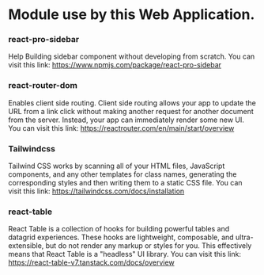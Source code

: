 # Module use by this Web Application.

### react-pro-sidebar
Help Building sidebar component without developing from scratch. You can visit this link: <a href="https://www.npmjs.com/package/react-pro-sidebar">https://www.npmjs.com/package/react-pro-sidebar</a>


### react-router-dom
Enables client side routing. Client side routing allows your app to update the URL from a link click without making another request for another document from the server. Instead, your app can immediately render some new UI. You can visit this link: <a href="https://reactrouter.com/en/main/start/overview">https://reactrouter.com/en/main/start/overview</a>

### Tailwindcss
Tailwind CSS works by scanning all of your HTML files, JavaScript components, and any other templates for class names, generating the corresponding styles and then writing them to a static CSS file. You can visit this link: <a href='https://tailwindcss.com/docs/installation'>https://tailwindcss.com/docs/installation</a>

### react-table
React Table is a collection of hooks for building powerful tables and datagrid experiences. These hooks are lightweight, composable, and ultra-extensible, but do not render any markup or styles for you. This effectively means that React Table is a "headless" UI library. You can visit this link: <a href="https://react-table-v7.tanstack.com/docs/overview">https://react-table-v7.tanstack.com/docs/overview</a>
